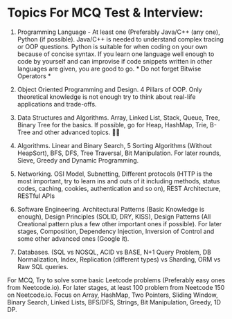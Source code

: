 # Topics For MCQ Test & Interview:

1. Programming Language - At least one (Preferably Java/C++ (any one), Python  (if possible). Java/C++ is needed to understand complex tracing or OOP questions. Python is suitable for when coding on your own because of concise syntax. If you learn one language well enough to code by yourself and can improvise if code snippets written in other languages are given, you are good to go. * Do not forget Bitwise Operators *

2. Object Oriented Programming and Design. 4 Pillars of OOP. Only theoretical knowledge is not enough try to think about real-life applications and trade-offs.

3. Data Structures and Algorithms. Array, Linked List, Stack, Queue, Tree, Binary Tree for the basics. If possible, go for Heap, HashMap, Trie, B-Tree and other advanced topics. 🏃🏻

4. Algorithms. Linear and Binary Search, 5 Sorting Algorithms (Without HeapSort), BFS, DFS, Tree Traversal, Bit Manipulation. For later rounds, Sieve, Greedy and Dynamic Programming.

5. Networking. OSI Model, Subnetting, Different protocols (HTTP is the most important, try to learn ins and outs of it including methods, status codes, caching, cookies, authentication and so on), REST Architecture, RESTful APIs

6. Software Engineering. Architectural Patterns (Basic Knowledge is enough), Design Principles (SOLID, DRY, KISS), Design Patterns (All Creational pattern plus a few other important ones if possible). For later stages, Composition, Dependency Injection, Inversion of Control and some other advanced ones (Google it).

7. Databases. (SQL vs NOSQL, ACID vs BASE, N+1 Query Problem, DB Normalization, Index, Replication (different types) vs Sharding, ORM vs Raw SQL queries.

For MCQ, Try to solve some basic Leetcode problems (Preferably easy ones from Neetcode.io). For later stages, at least 100 problem from Neetcode 150 on Neetcode.io. Focus on Array, HashMap, Two Pointers, Sliding Window, Binary Search, Linked Lists, BFS/DFS, Strings, Bit Manipulation, Greedy, 1D DP.